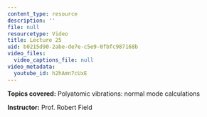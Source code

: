 ```yaml
---
content_type: resource
description: ''
file: null
resourcetype: Video
title: Lecture 25
uid: b0215d90-2abe-de7e-c5e9-0fbfc987168b
video_files:
  video_captions_file: null
video_metadata:
  youtube_id: h2hAmn7cUxE
---
```


**Topics covered:** Polyatomic vibrations: normal mode calculations

**Instructor:** Prof. Robert Field